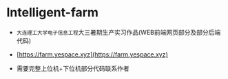# Intelligent-farm
+ `大连理工大学电子信息工程`大三暑期生产实习作品(WEB前端网页部分及部分后端代码)
+ [https://farm.yespace.xyz](https://farm.yespace.xyz)

+ 需要完整上位机+下位机部分代码联系作者
